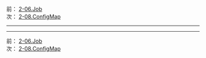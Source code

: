 前： [2-06.Job](2-06.Job.md)  
次： [2-08.ConfigMap](2-08.ConfigMap.md)  

---

---

前： [2-06.Job](2-06.Job.md)  
次： [2-08.ConfigMap](2-08.ConfigMap.md)  
